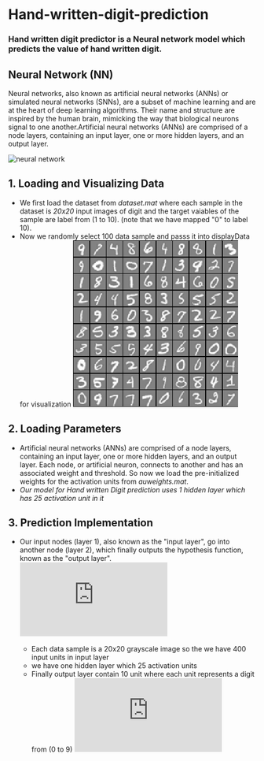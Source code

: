 # Hand-written-digit-prediction

### Hand written digit predictor is a Neural network model which predicts the value of hand written digit.

## Neural Network (NN)
Neural networks, also known as artificial neural networks (ANNs) or simulated neural networks (SNNs), are a subset of machine learning and are at the heart of deep learning algorithms. Their name and structure are inspired by the human brain, mimicking the way that biological neurons signal to one another.Artificial neural networks (ANNs) are comprised of a node layers, containing an input layer, one or more hidden layers, and an output layer.

![neural network](https://miro.medium.com/max/875/1*zyBS2RsuRsEXINPXUGXOgg.png)

## 1. Loading and Visualizing Data 
* We first load the dataset from *dataset.mat* where each sample in the dataset is *20x20* input images of digit and the target vaiables of the sample are label from (1 to 10). (note that we have mapped "0" to label 10).
* Now we randomly select 100 data sample and passs it into displayData for visualization
![sample data visualization](https://github.com/shrivijay823/Hand-written-digit-prediction/blob/outputs/samples%20visz.png)


## 2. Loading Parameters
* Artificial neural networks (ANNs) are comprised of a node layers, containing an input layer, one or more hidden layers, and an output layer. Each node, or artificial neuron, connects to another and has an associated weight and threshold. So now we load the pre-initialized weights for the activation units from *auweights.mat*. 
* *Our model for Hand written Digit prediction uses 1 hidden layer which has 25 activation unit in it*

## 3. Prediction Implementation
* Our input nodes (layer 1), also known as the "input layer", go into another node (layer 2), which finally outputs the hypothesis function, known as the "output layer".
![eq](https://latex.codecogs.com/png.latex?%5Cbg_white%20%5CLARGE%20%5Bx_%7B0%7D%20x_%7B1%7D%20x_%7B2%7D...x_%7Bn%7D%5D%5Crightarrow%20%5Ba_%7B0%7D%20a_%7B1%7Da_%7B2%7D...a_%7Bn%7D%5D%5Crightarrow%20h_%7B%5CTheta%7D%28x%29)

  * Each data sample is a 20x20 grayscale image so the we have 400 input units in input layer
  * we have one hidden layer which 25 activation units 
  * Finally output layer contain 10 unit where each unit represents a digit from (0 to 9)
  ![eq2](https://latex.codecogs.com/png.latex?%5Cinline%20%5Cbg_white%20%5CLARGE%20a%5E%7B%28j%29%7D_%7Bi%7D%3D%20%5Ctext%7B%22activation%22%20of%20unit%20i%20in%20layer%20j%7D%20%5C%5C%20%5CTheta%5E%7B%28j%29%7D%3D%5Ctext%7Bmatrix%20of%20weights%20controlling%20function%20mapping%20from%20layer%20j%20to%20layer%20j&plus;1%7D)
 
 







